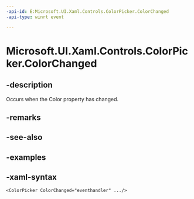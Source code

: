 ```yaml
---
-api-id: E:Microsoft.UI.Xaml.Controls.ColorPicker.ColorChanged
-api-type: winrt event

---
```

<!-- Event syntax.
public event TypedEventHandler ColorChanged<ColorPicker, ColorChangedEventArgs>
-->

# Microsoft.UI.Xaml.Controls.ColorPicker.ColorChanged


## -description

Occurs when the Color property has changed.


## -remarks


## -see-also


## -examples


## -xaml-syntax

```xaml
<ColorPicker ColorChanged="eventhandler" .../>
```


